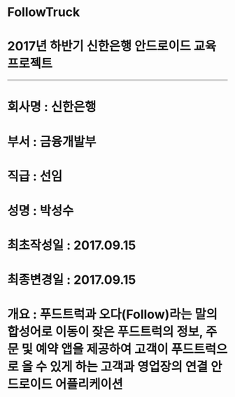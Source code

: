 ﻿# FollowTruck
# 2017년 하반기 신한은행 안드로이드 교육 프로젝트
-----------------------------------------------
# 회사명 : 신한은행
# 부서   : 금융개발부
# 직급   : 선임
# 성명   : 박성수
# 최초작성일 : 2017.09.15
# 최종변경일 : 2017.09.15
# 개요 : 푸드트럭과 오다(Follow)라는 말의 합성어로 이동이 잦은 푸드트럭의 정보, 주문 및 예약 앱을 제공하여 고객이 푸드트럭으로 올 수 있게 하는 고객과 영업장의 연결 안드로이드 어플리케이션